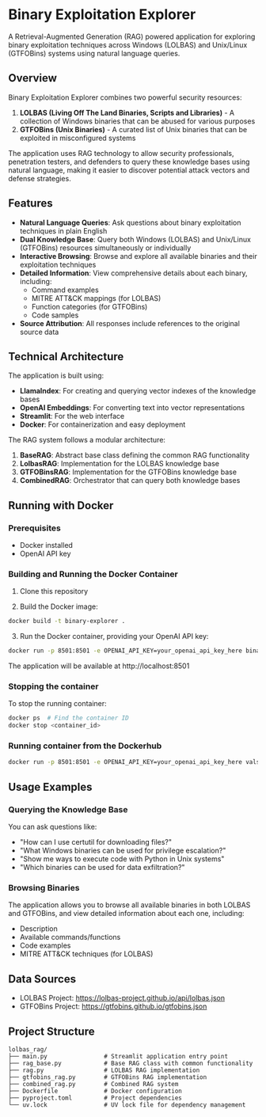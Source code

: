 # Binary Exploitation Explorer

A Retrieval-Augmented Generation (RAG) powered application for exploring binary exploitation techniques across Windows (LOLBAS) and Unix/Linux (GTFOBins) systems using natural language queries.

## Overview

Binary Exploitation Explorer combines two powerful security resources:

1. **LOLBAS (Living Off The Land Binaries, Scripts and Libraries)** - A collection of Windows binaries that can be abused for various purposes
2. **GTFOBins (Unix Binaries)** - A curated list of Unix binaries that can be exploited in misconfigured systems

The application uses RAG technology to allow security professionals, penetration testers, and defenders to query these knowledge bases using natural language, making it easier to discover potential attack vectors and defense strategies.

## Features

- **Natural Language Queries**: Ask questions about binary exploitation techniques in plain English
- **Dual Knowledge Base**: Query both Windows (LOLBAS) and Unix/Linux (GTFOBins) resources simultaneously or individually
- **Interactive Browsing**: Browse and explore all available binaries and their exploitation techniques
- **Detailed Information**: View comprehensive details about each binary, including:
  - Command examples
  - MITRE ATT&CK mappings (for LOLBAS)
  - Function categories (for GTFOBins)
  - Code samples
- **Source Attribution**: All responses include references to the original source data

## Technical Architecture

The application is built using:

- **LlamaIndex**: For creating and querying vector indexes of the knowledge bases
- **OpenAI Embeddings**: For converting text into vector representations
- **Streamlit**: For the web interface
- **Docker**: For containerization and easy deployment

The RAG system follows a modular architecture:

1. **BaseRAG**: Abstract base class defining the common RAG functionality
2. **LolbasRAG**: Implementation for the LOLBAS knowledge base
3. **GTFOBinsRAG**: Implementation for the GTFOBins knowledge base
4. **CombinedRAG**: Orchestrator that can query both knowledge bases

## Running with Docker

### Prerequisites

- Docker installed
- OpenAI API key

### Building and Running the Docker Container

1. Clone this repository

2. Build the Docker image:
```bash
docker build -t binary-explorer .
```
3. Run the Docker container, providing your OpenAI API key:
```bash
docker run -p 8501:8501 -e OPENAI_API_KEY=your_openai_api_key_here binary-explorer
```
The application will be available at http://localhost:8501

### Stopping the container
To stop the running container:
```bash
docker ps  # Find the container ID
docker stop <container_id>
```
### Running container from the Dockerhub

```bash
docker run -p 8501:8501 -e OPENAI_API_KEY=your_openai_api_key_here vals2711/bins_rag
```

## Usage Examples

### Querying the Knowledge Base
You can ask questions like:
- "How can I use certutil for downloading files?"
- "What Windows binaries can be used for privilege escalation?"
- "Show me ways to execute code with Python in Unix systems"
- "Which binaries can be used for data exfiltration?"

### Browsing Binaries
The application allows you to browse all available binaries in both LOLBAS and GTFOBins, and view detailed information about each one, including:
- Description
- Available commands/functions
- Code examples
- MITRE ATT&CK techniques (for LOLBAS)

## Data Sources
- LOLBAS Project: https://lolbas-project.github.io/api/lolbas.json
- GTFOBins Project: https://gtfobins.github.io/gtfobins.json

## Project Structure
```
lolbas_rag/
├── main.py                # Streamlit application entry point
├── rag_base.py            # Base RAG class with common functionality
├── rag.py                 # LOLBAS RAG implementation
├── gtfobins_rag.py        # GTFOBins RAG implementation
├── combined_rag.py        # Combined RAG system
├── Dockerfile             # Docker configuration
├── pyproject.toml         # Project dependencies
└── uv.lock                # UV lock file for dependency management
```
